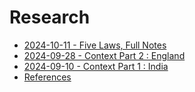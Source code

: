 # Research
- [2024-10-11 - Five Laws, Full Notes](./2024-10-11)
- [2024-09-28 - Context Part 2 : England](./2024-09-28)
- [2024-09-10 - Context Part 1 : India](./2024-09-10)
- [References](./references)
